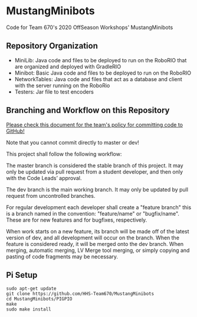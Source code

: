 # MustangMinibots
Code for Team 670's 2020 OffSeason Workshops' MustangMinibots

## Repository Organization
- MiniLib: Java code and files to be deployed to run on the RoboRIO that are organized and deployed with GradleRIO
- Minibot: Basic Java code and files to be deployed to run on the RoboRIO 
- NetworkTables: Java code and files that act as a database and client with the server running on the RoboRio
- Testers: Jar file to test encoders

## Branching and Workflow on this Repository
[Please check this document for the team's policy for committing code to GitHub!](https://docs.google.com/document/d/1vO_dtVTDw3-l0x0BabiAE5C45O6bJlQeLL1Uy9McOcQ/edit)

Note that you cannot commit directly to master or dev!

This project shall follow the following workflow:

The master branch is considered the stable branch of this project. It may only be updated via pull request from a student developer, and then only with the Code Leads’ approval.

The dev branch is the main working branch. It may only be updated by pull request from uncontrolled branches.

For regular development each developer shall create a "feature branch" this is a branch named in the convention: "feature/name" or "bugfix/name". These are for new features and for bugfixes, respectively.

When work starts on a new feature, its branch will be made off of the latest version of dev, and all development will occur on the branch. When the feature is considered ready, it will be merged onto the dev branch. When merging, automatic merging, LV Merge tool merging, or simply copying and pasting of code fragments may be necessary.

## Pi Setup
```
sudo apt-get update
git clone https://github.com/HHS-Team670/MustangMinibots
cd MustangMinibots/PIGPIO
make
sudo make install
```



